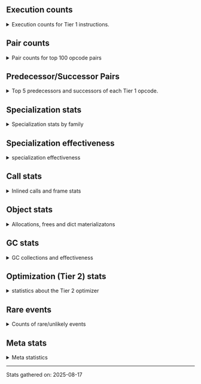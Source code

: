 ## Execution counts

<details>
<summary> Execution counts for Tier 1 instructions. </summary>


The "miss ratio" column shows the percentage of times the instruction
executed that it deoptimized. When this happens, the base unspecialized
instruction is not counted.

<table>
<thead>
<tr>
<th align="left">Name</th>
<th align="right">Base Count</th>
<th align="right">Head Count</th>
<th align="right">Change</th>
</tr>
</thead>
<tbody>
<tr>
<td align="left">BINARY_OP_INPLACE_ADD_UNICODE</td>
<td align="right">3,161,160</td>
<td align="right">1,320</td>
<td align="right">-100.0%</td>
</tr>
<tr>
<td align="left">COMPARE_OP_STR</td>
<td align="right">1,506,957,360</td>
<td align="right">168,630,680</td>
<td align="right">-88.8%</td>
</tr>
<tr>
<td align="left">LOAD_FAST</td>
<td align="right">2,359,022,760</td>
<td align="right">363,787,260</td>
<td align="right">-84.6%</td>
</tr>
<tr>
<td align="left">BINARY_OP_ADD_INT</td>
<td align="right">994,593,840</td>
<td align="right">153,988,880</td>
<td align="right">-84.5%</td>
</tr>
<tr>
<td align="left">LOAD_SMALL_INT</td>
<td align="right">1,015,254,660</td>
<td align="right">174,649,700</td>
<td align="right">-82.8%</td>
</tr>
<tr>
<td align="left">CONTAINS_OP_SET</td>
<td align="right">1,142,784,540</td>
<td align="right">204,846,820</td>
<td align="right">-82.1%</td>
</tr>
<tr>
<td align="left">POP_JUMP_IF_FALSE</td>
<td align="right">3,005,228,220</td>
<td align="right">560,704,960</td>
<td align="right">-81.3%</td>
</tr>
<tr>
<td align="left">BINARY_OP_SUBSCR_STR_INT</td>
<td align="right">1,185,729,440</td>
<td align="right">249,379,880</td>
<td align="right">-79.0%</td>
</tr>
<tr>
<td align="left">LOAD_FAST_LOAD_FAST</td>
<td align="right">849,170,640</td>
<td align="right">184,800,120</td>
<td align="right">-78.2%</td>
</tr>
<tr>
<td align="left">NOP</td>
<td align="right">1,811,067,000</td>
<td align="right">416,716,840</td>
<td align="right">-77.0%</td>
</tr>
<tr>
<td align="left">LOAD_CONST</td>
<td align="right">1,897,593,600</td>
<td align="right">518,150,960</td>
<td align="right">-72.7%</td>
</tr>
<tr>
<td align="left">FOR_ITER_TUPLE</td>
<td align="right">142,764,240</td>
<td align="right">43,767,100</td>
<td align="right">-69.3%</td>
</tr>
<tr>
<td align="left">STORE_FAST</td>
<td align="right">2,512,642,620</td>
<td align="right">860,026,300</td>
<td align="right">-65.8%</td>
</tr>
<tr>
<td align="left">LOAD_FAST_BORROW_LOAD_FAST_BORROW</td>
<td align="right">1,784,440,380</td>
<td align="right">690,867,700</td>
<td align="right">-61.3%</td>
</tr>
<tr>
<td align="left">CALL_ISINSTANCE</td>
<td align="right">132,860,640</td>
<td align="right">59,715,720</td>
<td align="right">-55.1%</td>
</tr>
<tr>
<td align="left">LOAD_GLOBAL_BUILTIN</td>
<td align="right">327,762,420</td>
<td align="right">181,472,580</td>
<td align="right">-44.6%</td>
</tr>
<tr>
<td align="left">CONTAINS_OP_DICT</td>
<td align="right">141,389,400</td>
<td align="right">84,182,460</td>
<td align="right">-40.5%</td>
</tr>
<tr>
<td align="left">BINARY_OP_SUBSCR_DICT</td>
<td align="right">240,911,640</td>
<td align="right">144,355,740</td>
<td align="right">-40.1%</td>
</tr>
<tr>
<td align="left">TO_BOOL_BOOL</td>
<td align="right">282,536,280</td>
<td align="right">171,238,620</td>
<td align="right">-39.4%</td>
</tr>
<tr>
<td align="left">LOAD_FAST_BORROW</td>
<td align="right">1,521,491,760</td>
<td align="right">938,704,400</td>
<td align="right">-38.3%</td>
</tr>
<tr>
<td align="left">BUILD_MAP</td>
<td align="right">4,843,320</td>
<td align="right">3,629,820</td>
<td align="right">-25.1%</td>
</tr>
<tr>
<td align="left">PUSH_NULL</td>
<td align="right">6,605,880</td>
<td align="right">5,025,600</td>
<td align="right">-23.9%</td>
</tr>
<tr>
<td align="left">LOAD_GLOBAL_MODULE</td>
<td align="right">477,605,220</td>
<td align="right">433,791,020</td>
<td align="right">-9.2%</td>
</tr>
<tr>
<td align="left">CALL_PY_EXACT_ARGS</td>
<td align="right">291,696,360</td>
<td align="right">270,579,040</td>
<td align="right">-7.2%</td>
</tr>
<tr>
<td align="left">CALL_PY_GENERAL</td>
<td align="right">21,940,740</td>
<td align="right">20,360,460</td>
<td align="right">-7.2%</td>
</tr>
<tr>
<td align="left">RESUME_CHECK</td>
<td align="right">330,411,780</td>
<td align="right">307,714,180</td>
<td align="right">-6.9%</td>
</tr>
<tr>
<td align="left">STORE_SUBSCR_DICT</td>
<td align="right">21,993,540</td>
<td align="right">20,780,040</td>
<td align="right">-5.5%</td>
</tr>
<tr>
<td align="left">BINARY_SLICE</td>
<td align="right">83,752,800</td>
<td align="right">80,592,240</td>
<td align="right">-3.8%</td>
</tr>
<tr>
<td align="left">BINARY_OP</td>
<td align="right">87,723,140</td>
<td align="right">84,555,820</td>
<td align="right">-3.6%</td>
</tr>
<tr>
<td align="left">UNPACK_SEQUENCE_TWO_TUPLE</td>
<td align="right">65,176,080</td>
<td align="right">63,596,520</td>
<td align="right">-2.4%</td>
</tr>
<tr>
<td align="left">STORE_FAST_STORE_FAST</td>
<td align="right">85,805,400</td>
<td align="right">84,225,840</td>
<td align="right">-1.8%</td>
</tr>
<tr>
<td align="left">BUILD_TUPLE</td>
<td align="right">145,006,380</td>
<td align="right">143,426,820</td>
<td align="right">-1.1%</td>
</tr>
<tr>
<td align="left">RETURN_VALUE</td>
<td align="right">330,411,900</td>
<td align="right">328,832,340</td>
<td align="right">-0.5%</td>
</tr>
<tr>
<td align="left">JUMP_BACKWARD_NO_JIT</td>
<td align="right">1,036,216,740</td>
<td align="right"></td>
<td align="right"></td>
</tr>
<tr>
<td align="left">GET_ITER</td>
<td align="right">83,084,160</td>
<td align="right">83,084,160</td>
<td align="right">0.0%</td>
</tr>
<tr>
<td align="left">POP_ITER</td>
<td align="right">82,964,220</td>
<td align="right">82,964,220</td>
<td align="right">0.0%</td>
</tr>
<tr>
<td align="left">LOAD_DEREF</td>
<td align="right">76,479,420</td>
<td align="right">76,479,420</td>
<td align="right">0.0%</td>
</tr>
<tr>
<td align="left">POP_JUMP_IF_TRUE</td>
<td align="right">58,692,840</td>
<td align="right">58,692,840</td>
<td align="right">0.0%</td>
</tr>
<tr>
<td align="left">LOAD_ATTR</td>
<td align="right">50,151,220</td>
<td align="right">50,151,220</td>
<td align="right">0.0%</td>
</tr>
<tr>
<td align="left">LOAD_ATTR_INSTANCE_VALUE</td>
<td align="right">46,489,080</td>
<td align="right">46,489,080</td>
<td align="right">0.0%</td>
</tr>
<tr>
<td align="left">POP_TOP</td>
<td align="right">46,197,780</td>
<td align="right">46,197,780</td>
<td align="right">0.0%</td>
</tr>
<tr>
<td align="left">LOAD_ATTR_METHOD_WITH_VALUES</td>
<td align="right">45,335,280</td>
<td align="right">45,335,280</td>
<td align="right">0.0%</td>
</tr>
<tr>
<td align="left">MAKE_CELL</td>
<td align="right">37,970,400</td>
<td align="right">37,970,400</td>
<td align="right">0.0%</td>
</tr>
<tr>
<td align="left">LOAD_ATTR_METHOD_NO_DICT</td>
<td align="right">27,083,460</td>
<td align="right">27,083,460</td>
<td align="right">0.0%</td>
</tr>
<tr>
<td align="left">CALL_BUILTIN_CLASS</td>
<td align="right">24,069,180</td>
<td align="right">24,069,180</td>
<td align="right">0.0%</td>
</tr>
<tr>
<td align="left">LOAD_ATTR_CLASS</td>
<td align="right">23,157,720</td>
<td align="right">23,157,720</td>
<td align="right">0.0%</td>
</tr>
<tr>
<td align="left">TO_BOOL</td>
<td align="right">21,518,840</td>
<td align="right">21,518,840</td>
<td align="right">0.0%</td>
</tr>
<tr>
<td align="left">JUMP_FORWARD</td>
<td align="right">20,851,440</td>
<td align="right">20,851,440</td>
<td align="right">0.0%</td>
</tr>
<tr>
<td align="left">CALL_METHOD_DESCRIPTOR_FAST</td>
<td align="right">20,582,580</td>
<td align="right">20,582,580</td>
<td align="right">0.0%</td>
</tr>
<tr>
<td align="left">EXTENDED_ARG</td>
<td align="right">20,359,980</td>
<td align="right"></td>
<td align="right"></td>
</tr>
<tr>
<td align="left">COPY</td>
<td align="right">19,117,980</td>
<td align="right">19,117,980</td>
<td align="right">0.0%</td>
</tr>
<tr>
<td align="left">CALL_LEN</td>
<td align="right">18,985,860</td>
<td align="right">18,985,860</td>
<td align="right">0.0%</td>
</tr>
<tr>
<td align="left">FOR_ITER_RANGE</td>
<td align="right">18,985,260</td>
<td align="right">18,985,260</td>
<td align="right">0.0%</td>
</tr>
<tr>
<td align="left">MAKE_FUNCTION</td>
<td align="right">18,985,200</td>
<td align="right">18,985,200</td>
<td align="right">0.0%</td>
</tr>
<tr>
<td align="left">COPY_FREE_VARS</td>
<td align="right">18,985,200</td>
<td align="right">18,985,200</td>
<td align="right">0.0%</td>
</tr>
<tr>
<td align="left">SET_FUNCTION_ATTRIBUTE</td>
<td align="right">18,985,200</td>
<td align="right">18,985,200</td>
<td align="right">0.0%</td>
</tr>
<tr>
<td align="left">STORE_DEREF</td>
<td align="right">18,985,200</td>
<td align="right">18,985,200</td>
<td align="right">0.0%</td>
</tr>
<tr>
<td align="left">END_FOR</td>
<td align="right">18,985,140</td>
<td align="right">18,985,140</td>
<td align="right">0.0%</td>
</tr>
<tr>
<td align="left">RETURN_GENERATOR</td>
<td align="right">18,985,140</td>
<td align="right">18,985,140</td>
<td align="right">0.0%</td>
</tr>
<tr>
<td align="left">FOR_ITER_GEN</td>
<td align="right">18,985,140</td>
<td align="right">18,985,140</td>
<td align="right">0.0%</td>
</tr>
<tr>
<td align="left">UNPACK_SEQUENCE_TUPLE</td>
<td align="right">18,985,140</td>
<td align="right">18,985,140</td>
<td align="right">0.0%</td>
</tr>
<tr>
<td align="left">CALL_KW_PY</td>
<td align="right">16,774,200</td>
<td align="right">16,774,200</td>
<td align="right">0.0%</td>
</tr>
<tr>
<td align="left">BINARY_OP_ADD_UNICODE</td>
<td align="right">15,129,960</td>
<td align="right">15,129,960</td>
<td align="right">0.0%</td>
</tr>
<tr>
<td align="left">CALL_NON_PY_GENERAL</td>
<td align="right">8,374,680</td>
<td align="right">8,374,680</td>
<td align="right">0.0%</td>
</tr>
<tr>
<td align="left">TO_BOOL_NONE</td>
<td align="right">3,349,680</td>
<td align="right">3,349,680</td>
<td align="right">0.0%</td>
</tr>
<tr>
<td align="left">TO_BOOL_ALWAYS_TRUE</td>
<td align="right">1,674,840</td>
<td align="right">1,674,840</td>
<td align="right">0.0%</td>
</tr>
<tr>
<td align="left">TO_BOOL_STR</td>
<td align="right">1,674,840</td>
<td align="right">1,674,840</td>
<td align="right">0.0%</td>
</tr>
<tr>
<td align="left">CALL_METHOD_DESCRIPTOR_O</td>
<td align="right">1,644,960</td>
<td align="right">1,644,960</td>
<td align="right">0.0%</td>
</tr>
<tr>
<td align="left">FOR_ITER</td>
<td align="right">1,375,240</td>
<td align="right">1,375,240</td>
<td align="right">0.0%</td>
</tr>
<tr>
<td align="left">CALL_METHOD_DESCRIPTOR_NOARGS</td>
<td align="right">1,374,960</td>
<td align="right">1,374,960</td>
<td align="right">0.0%</td>
</tr>
<tr>
<td align="left">BUILD_LIST</td>
<td align="right">360,120</td>
<td align="right">360,120</td>
<td align="right">0.0%</td>
</tr>
<tr>
<td align="left">COMPARE_OP_INT</td>
<td align="right">273,300</td>
<td align="right">273,300</td>
<td align="right">0.0%</td>
</tr>
<tr>
<td align="left">CALL_LIST_APPEND</td>
<td align="right">131,220</td>
<td align="right">131,220</td>
<td align="right">0.0%</td>
</tr>
<tr>
<td align="left">SWAP</td>
<td align="right">960</td>
<td align="right">960</td>
<td align="right">0.0%</td>
</tr>
<tr>
<td align="left">CALL_BUILTIN_O</td>
<td align="right">720</td>
<td align="right">720</td>
<td align="right">0.0%</td>
</tr>
<tr>
<td align="left">LOAD_ATTR_MODULE</td>
<td align="right">480</td>
<td align="right">480</td>
<td align="right">0.0%</td>
</tr>
<tr>
<td align="left">CALL</td>
<td align="right">440</td>
<td align="right">440</td>
<td align="right">0.0%</td>
</tr>
<tr>
<td align="left">LOAD_GLOBAL</td>
<td align="right">360</td>
<td align="right">360</td>
<td align="right">0.0%</td>
</tr>
<tr>
<td align="left">STORE_ATTR_INSTANCE_VALUE</td>
<td align="right">360</td>
<td align="right">360</td>
<td align="right">0.0%</td>
</tr>
<tr>
<td align="left">INTERPRETER_EXIT</td>
<td align="right">240</td>
<td align="right">240</td>
<td align="right">0.0%</td>
</tr>
<tr>
<td align="left">CALL_BUILTIN_FAST</td>
<td align="right">180</td>
<td align="right">180</td>
<td align="right">0.0%</td>
</tr>
<tr>
<td align="left">CALL_FUNCTION_EX</td>
<td align="right">120</td>
<td align="right">120</td>
<td align="right">0.0%</td>
</tr>
<tr>
<td align="left">CHECK_EXC_MATCH</td>
<td align="right">120</td>
<td align="right">120</td>
<td align="right">0.0%</td>
</tr>
<tr>
<td align="left">EXIT_INIT_CHECK</td>
<td align="right">120</td>
<td align="right">120</td>
<td align="right">0.0%</td>
</tr>
<tr>
<td align="left">POP_EXCEPT</td>
<td align="right">120</td>
<td align="right">120</td>
<td align="right">0.0%</td>
</tr>
<tr>
<td align="left">PUSH_EXC_INFO</td>
<td align="right">120</td>
<td align="right">120</td>
<td align="right">0.0%</td>
</tr>
<tr>
<td align="left">IS_OP</td>
<td align="right">120</td>
<td align="right">120</td>
<td align="right">0.0%</td>
</tr>
<tr>
<td align="left">LOAD_SPECIAL</td>
<td align="right">120</td>
<td align="right">120</td>
<td align="right">0.0%</td>
</tr>
<tr>
<td align="left">CALL_ALLOC_AND_ENTER_INIT</td>
<td align="right">120</td>
<td align="right">120</td>
<td align="right">0.0%</td>
</tr>
<tr>
<td align="left">CALL_INTRINSIC_1</td>
<td align="right">60</td>
<td align="right">60</td>
<td align="right">0.0%</td>
</tr>
<tr>
<td align="left">CONTAINS_OP</td>
<td align="right">60</td>
<td align="right">60</td>
<td align="right">0.0%</td>
</tr>
<tr>
<td align="left">LIST_EXTEND</td>
<td align="right">60</td>
<td align="right">60</td>
<td align="right">0.0%</td>
</tr>
<tr>
<td align="left">POP_JUMP_IF_NOT_NONE</td>
<td align="right">60</td>
<td align="right">60</td>
<td align="right">0.0%</td>
</tr>
<tr>
<td align="left">STORE_ATTR</td>
<td align="right">60</td>
<td align="right">60</td>
<td align="right">0.0%</td>
</tr>
<tr>
<td align="left">BINARY_OP_SUBSCR_TUPLE_INT</td>
<td align="right">60</td>
<td align="right">60</td>
<td align="right">0.0%</td>
</tr>
<tr>
<td align="left">BINARY_OP_SUBTRACT_FLOAT</td>
<td align="right">60</td>
<td align="right">60</td>
<td align="right">0.0%</td>
</tr>
<tr>
<td align="left">CALL_BUILTIN_FAST_WITH_KEYWORDS</td>
<td align="right">60</td>
<td align="right">60</td>
<td align="right">0.0%</td>
</tr>
<tr>
<td align="left">CALL_METHOD_DESCRIPTOR_FAST_WITH_KEYWORDS</td>
<td align="right">60</td>
<td align="right">60</td>
<td align="right">0.0%</td>
</tr>
<tr>
<td align="left">LOAD_ATTR_SLOT</td>
<td align="right">60</td>
<td align="right">60</td>
<td align="right">0.0%</td>
</tr>
<tr>
<td align="left">UNPACK_SEQUENCE</td>
<td align="right">20</td>
<td align="right">20</td>
<td align="right">0.0%</td>
</tr>
<tr>
<td align="left">ENTER_EXECUTOR</td>
<td align="right"></td>
<td align="right">139,299,400</td>
<td align="right"></td>
</tr>
<tr>
<td align="left">NOT_TAKEN</td>
<td align="right"></td>
<td align="right">15,542,640</td>
<td align="right"></td>
</tr>
<tr>
<td align="left">JUMP_BACKWARD_JIT</td>
<td align="right"></td>
<td align="right">1,410,560</td>
<td align="right"></td>
</tr>
</tbody>
</table>


</details>

## Pair counts

<details>
<summary> Pair counts for top 100 opcode pairs </summary>


Pairs of specialized operations that deoptimize and are then followed by
the corresponding unspecialized instruction are not counted as pairs.

Not included in comparative output.


</details>

## Predecessor/Successor Pairs

<details>
<summary> Top 5 predecessors and successors of each Tier 1 opcode. </summary>


This does not include the unspecialized instructions that occur after a
specialized instruction deoptimizes.

Not included in comparative output.


</details>

## Specialization stats

<details>
<summary> Specialization stats by family </summary>

### BINARY_OP

<details>
<summary> specialization stats for BINARY_OP family </summary>

<table>
<thead>
<tr>
<th align="left">Kind</th>
<th align="right">Base Count</th>
<th align="right">Base Ratio</th>
<th align="right">Head Count</th>
<th align="right">Head Ratio</th>
<th align="right">Change</th>
</tr>
</thead>
<tbody>
<tr>
<td align="left">
hit
<details>
<summary>ⓘ</summary>

Specialized instructions that complete.
</details>
</td>
<td align="right">2,439,521,880</td>
<td align="right">96.5%</td>
<td align="right">562,851,620</td>
<td align="right">86.9%</td>
<td align="right">-76.9%</td>
</tr>
<tr>
<td align="left">
deferred
<details>
<summary>ⓘ</summary>

Lists the number of "deferred" (i.e. not specialized) instructions executed.
</details>
</td>
<td align="right">87,701,700</td>
<td align="right">3.5%</td>
<td align="right">84,535,140</td>
<td align="right">13.1%</td>
<td align="right">-3.6%</td>
</tr>
<tr>
<td align="left">
miss
<details>
<summary>ⓘ</summary>

Specialized instructions that deopt.
</details>
</td>
<td align="right">4,280</td>
<td align="right">0.0%</td>
<td align="right">4,280</td>
<td align="right">0.0%</td>
<td align="right">0.0%</td>
</tr>
</tbody>
</table>

<table>
<thead>
<tr>
<th align="left">Success</th>
<th align="right">Base Count</th>
<th align="right">Base Ratio</th>
<th align="right">Head Count</th>
<th align="right">Head Ratio</th>
<th align="right">Change</th>
</tr>
</thead>
<tbody>
<tr>
<td align="left">Failure</td>
<td align="right">21,400</td>
<td align="right">99.4%</td>
<td align="right">20,640</td>
<td align="right">99.4%</td>
<td align="right">-3.6%</td>
</tr>
<tr>
<td align="left">Success</td>
<td align="right">120</td>
<td align="right">0.6%</td>
<td align="right">120</td>
<td align="right">0.6%</td>
<td align="right">0.0%</td>
</tr>
</tbody>
</table>

<table>
<thead>
<tr>
<th align="left">Failure kind</th>
<th align="right">Base Count</th>
<th align="right">Base Ratio</th>
<th align="right">Head Count</th>
<th align="right">Head Ratio</th>
<th align="right">Change</th>
</tr>
</thead>
<tbody>
<tr>
<td align="left">out of range</td>
<td align="right">15,720</td>
<td align="right">73.5%</td>
<td align="right">15,340</td>
<td align="right">74.3%</td>
<td align="right">-2.4%</td>
</tr>
<tr>
<td align="left">add other</td>
<td align="right">5,300</td>
<td align="right">24.8%</td>
<td align="right">5,300</td>
<td align="right">25.7%</td>
<td align="right">0.0%</td>
</tr>
<tr>
<td align="left">subscr mappingproxy</td>
<td align="right">380</td>
<td align="right">1.8%</td>
<td align="right"></td>
<td align="right"></td>
<td align="right"></td>
</tr>
</tbody>
</table>


</details>

### BINARY_SLICE

<details>
<summary> specialization stats for BINARY_SLICE family </summary>

<table>
<thead>
<tr>
<th align="left">Kind</th>
<th align="right">Base Count</th>
<th align="right">Base Ratio</th>
<th align="right">Head Count</th>
<th align="right">Head Ratio</th>
<th align="right">Change</th>
</tr>
</thead>
<tbody>
<tr>
<td align="left">
deferred
<details>
<summary>ⓘ</summary>

Lists the number of "deferred" (i.e. not specialized) instructions executed.
</details>
</td>
<td align="right">83,752,800</td>
<td align="right">100.0%</td>
<td align="right">80,592,240</td>
<td align="right">100.0%</td>
<td align="right">-3.8%</td>
</tr>
</tbody>
</table>


</details>

### CALL

<details>
<summary> specialization stats for CALL family </summary>

<table>
<thead>
<tr>
<th align="left">Kind</th>
<th align="right">Base Count</th>
<th align="right">Base Ratio</th>
<th align="right">Head Count</th>
<th align="right">Head Ratio</th>
<th align="right">Change</th>
</tr>
</thead>
<tbody>
<tr>
<td align="left">
hit
<details>
<summary>ⓘ</summary>

Specialized instructions that complete.
</details>
</td>
<td align="right">491,346,840</td>
<td align="right">100.0%</td>
<td align="right">397,084,600</td>
<td align="right">100.0%</td>
<td align="right">-19.2%</td>
</tr>
<tr>
<td align="left">
deferred
<details>
<summary>ⓘ</summary>

Lists the number of "deferred" (i.e. not specialized) instructions executed.
</details>
</td>
<td align="right">60</td>
<td align="right">0.0%</td>
<td align="right">60</td>
<td align="right">0.0%</td>
<td align="right">0.0%</td>
</tr>
<tr>
<td align="left">
miss
<details>
<summary>ⓘ</summary>

Specialized instructions that deopt.
</details>
</td>
<td align="right">60</td>
<td align="right">0.0%</td>
<td align="right">60</td>
<td align="right">0.0%</td>
<td align="right">0.0%</td>
</tr>
</tbody>
</table>

<table>
<thead>
<tr>
<th align="left">Success</th>
<th align="right">Base Count</th>
<th align="right">Base Ratio</th>
<th align="right">Head Count</th>
<th align="right">Head Ratio</th>
<th align="right">Change</th>
</tr>
</thead>
<tbody>
<tr>
<td align="left">Success</td>
<td align="right">440</td>
<td align="right">100.0%</td>
<td align="right">440</td>
<td align="right">100.0%</td>
<td align="right">0.0%</td>
</tr>
<tr>
<td align="left">Failure</td>
<td align="right">0</td>
<td align="right">0.0%</td>
<td align="right">0</td>
<td align="right">0.0%</td>
<td align="right"></td>
</tr>
</tbody>
</table>


</details>

### COMPARE_OP

<details>
<summary> specialization stats for COMPARE_OP family </summary>

<table>
<thead>
<tr>
<th align="left">Kind</th>
<th align="right">Base Count</th>
<th align="right">Base Ratio</th>
<th align="right">Head Count</th>
<th align="right">Head Ratio</th>
<th align="right">Change</th>
</tr>
</thead>
<tbody>
<tr>
<td align="left">
hit
<details>
<summary>ⓘ</summary>

Specialized instructions that complete.
</details>
</td>
<td align="right">1,507,230,660</td>
<td align="right">100.0%</td>
<td align="right">168,903,980</td>
<td align="right">100.0%</td>
<td align="right">-88.8%</td>
</tr>
</tbody>
</table>


</details>

### CONTAINS_OP

<details>
<summary> specialization stats for CONTAINS_OP family </summary>

<table>
<thead>
<tr>
<th align="left">Kind</th>
<th align="right">Base Count</th>
<th align="right">Base Ratio</th>
<th align="right">Head Count</th>
<th align="right">Head Ratio</th>
<th align="right">Change</th>
</tr>
</thead>
<tbody>
<tr>
<td align="left">
hit
<details>
<summary>ⓘ</summary>

Specialized instructions that complete.
</details>
</td>
<td align="right">1,284,173,940</td>
<td align="right">100.0%</td>
<td align="right">289,029,280</td>
<td align="right">100.0%</td>
<td align="right">-77.5%</td>
</tr>
<tr>
<td align="left">
deferred
<details>
<summary>ⓘ</summary>

Lists the number of "deferred" (i.e. not specialized) instructions executed.
</details>
</td>
<td align="right">60</td>
<td align="right">0.0%</td>
<td align="right">60</td>
<td align="right">0.0%</td>
<td align="right">0.0%</td>
</tr>
</tbody>
</table>


</details>

### FOR_ITER

<details>
<summary> specialization stats for FOR_ITER family </summary>

<table>
<thead>
<tr>
<th align="left">Kind</th>
<th align="right">Base Count</th>
<th align="right">Base Ratio</th>
<th align="right">Head Count</th>
<th align="right">Head Ratio</th>
<th align="right">Change</th>
</tr>
</thead>
<tbody>
<tr>
<td align="left">
hit
<details>
<summary>ⓘ</summary>

Specialized instructions that complete.
</details>
</td>
<td align="right">180,734,640</td>
<td align="right">99.2%</td>
<td align="right">81,737,500</td>
<td align="right">98.3%</td>
<td align="right">-54.8%</td>
</tr>
<tr>
<td align="left">
deferred
<details>
<summary>ⓘ</summary>

Lists the number of "deferred" (i.e. not specialized) instructions executed.
</details>
</td>
<td align="right">1,374,900</td>
<td align="right">0.8%</td>
<td align="right">1,374,900</td>
<td align="right">1.7%</td>
<td align="right">0.0%</td>
</tr>
</tbody>
</table>

<table>
<thead>
<tr>
<th align="left">Success</th>
<th align="right">Base Count</th>
<th align="right">Base Ratio</th>
<th align="right">Head Count</th>
<th align="right">Head Ratio</th>
<th align="right">Change</th>
</tr>
</thead>
<tbody>
<tr>
<td align="left">Success</td>
<td align="right">0</td>
<td align="right">0.0%</td>
<td align="right">0</td>
<td align="right">0.0%</td>
<td align="right"></td>
</tr>
<tr>
<td align="left">Failure</td>
<td align="right">340</td>
<td align="right">100.0%</td>
<td align="right">340</td>
<td align="right">100.0%</td>
<td align="right">0.0%</td>
</tr>
</tbody>
</table>

<table>
<thead>
<tr>
<th align="left">Failure kind</th>
<th align="right">Base Count</th>
<th align="right">Base Ratio</th>
<th align="right">Head Count</th>
<th align="right">Head Ratio</th>
<th align="right">Change</th>
</tr>
</thead>
<tbody>
<tr>
<td align="left">set</td>
<td align="right">340</td>
<td align="right">100.0%</td>
<td align="right">340</td>
<td align="right">100.0%</td>
<td align="right">0.0%</td>
</tr>
</tbody>
</table>


</details>

### GET_ITER

<details>
<summary> specialization stats for GET_ITER family </summary>

<table>
<thead>
<tr>
<th align="left">Failure kind</th>
<th align="right">Base Count</th>
<th align="right">Base Ratio</th>
<th align="right">Head Count</th>
<th align="right">Head Ratio</th>
<th align="right">Change</th>
</tr>
</thead>
<tbody>
<tr>
<td align="left">tuple</td>
<td align="right">43,738,980</td>
<td align="right">43,738,980 / 0 !!</td>
<td align="right">43,738,980</td>
<td align="right">43,738,980 / 0 !!</td>
<td align="right">0.0%</td>
</tr>
<tr>
<td align="left">other</td>
<td align="right">18,985,200</td>
<td align="right">18,985,200 / 0 !!</td>
<td align="right">18,985,200</td>
<td align="right">18,985,200 / 0 !!</td>
<td align="right">0.0%</td>
</tr>
<tr>
<td align="left">generator</td>
<td align="right">18,985,140</td>
<td align="right">18,985,140 / 0 !!</td>
<td align="right">18,985,140</td>
<td align="right">18,985,140 / 0 !!</td>
<td align="right">0.0%</td>
</tr>
<tr>
<td align="left">set</td>
<td align="right">1,374,840</td>
<td align="right">1,374,840 / 0 !!</td>
<td align="right">1,374,840</td>
<td align="right">1,374,840 / 0 !!</td>
<td align="right">0.0%</td>
</tr>
</tbody>
</table>


</details>

### LOAD_ATTR

<details>
<summary> specialization stats for LOAD_ATTR family </summary>

<table>
<thead>
<tr>
<th align="left">Kind</th>
<th align="right">Base Count</th>
<th align="right">Base Ratio</th>
<th align="right">Head Count</th>
<th align="right">Head Ratio</th>
<th align="right">Change</th>
</tr>
</thead>
<tbody>
<tr>
<td align="left">
deferred
<details>
<summary>ⓘ</summary>

Lists the number of "deferred" (i.e. not specialized) instructions executed.
</details>
</td>
<td align="right">50,138,580</td>
<td align="right">26.1%</td>
<td align="right">50,138,580</td>
<td align="right">26.1%</td>
<td align="right">0.0%</td>
</tr>
<tr>
<td align="left">
hit
<details>
<summary>ⓘ</summary>

Specialized instructions that complete.
</details>
</td>
<td align="right">142,066,080</td>
<td align="right">73.9%</td>
<td align="right">142,066,080</td>
<td align="right">73.9%</td>
<td align="right">0.0%</td>
</tr>
</tbody>
</table>

<table>
<thead>
<tr>
<th align="left">Success</th>
<th align="right">Base Count</th>
<th align="right">Base Ratio</th>
<th align="right">Head Count</th>
<th align="right">Head Ratio</th>
<th align="right">Change</th>
</tr>
</thead>
<tbody>
<tr>
<td align="left">Success</td>
<td align="right">300</td>
<td align="right">2.4%</td>
<td align="right">300</td>
<td align="right">2.4%</td>
<td align="right">0.0%</td>
</tr>
<tr>
<td align="left">Failure</td>
<td align="right">12,340</td>
<td align="right">97.6%</td>
<td align="right">12,340</td>
<td align="right">97.6%</td>
<td align="right">0.0%</td>
</tr>
</tbody>
</table>

<table>
<thead>
<tr>
<th align="left">Failure kind</th>
<th align="right">Base Count</th>
<th align="right">Base Ratio</th>
<th align="right">Head Count</th>
<th align="right">Head Ratio</th>
<th align="right">Change</th>
</tr>
</thead>
<tbody>
<tr>
<td align="left">overriding descriptor</td>
<td align="right">11,060</td>
<td align="right">89.6%</td>
<td align="right">11,060</td>
<td align="right">89.6%</td>
<td align="right">0.0%</td>
</tr>
<tr>
<td align="left">method</td>
<td align="right">1,260</td>
<td align="right">10.2%</td>
<td align="right">1,260</td>
<td align="right">10.2%</td>
<td align="right">0.0%</td>
</tr>
</tbody>
</table>


</details>

### LOAD_GLOBAL

<details>
<summary> specialization stats for LOAD_GLOBAL family </summary>

<table>
<thead>
<tr>
<th align="left">Kind</th>
<th align="right">Base Count</th>
<th align="right">Base Ratio</th>
<th align="right">Head Count</th>
<th align="right">Head Ratio</th>
<th align="right">Change</th>
</tr>
</thead>
<tbody>
<tr>
<td align="left">
hit
<details>
<summary>ⓘ</summary>

Specialized instructions that complete.
</details>
</td>
<td align="right">805,367,640</td>
<td align="right">100.0%</td>
<td align="right">615,263,600</td>
<td align="right">100.0%</td>
<td align="right">-23.6%</td>
</tr>
</tbody>
</table>

<table>
<thead>
<tr>
<th align="left">Success</th>
<th align="right">Base Count</th>
<th align="right">Base Ratio</th>
<th align="right">Head Count</th>
<th align="right">Head Ratio</th>
<th align="right">Change</th>
</tr>
</thead>
<tbody>
<tr>
<td align="left">Success</td>
<td align="right">360</td>
<td align="right">100.0%</td>
<td align="right">360</td>
<td align="right">100.0%</td>
<td align="right">0.0%</td>
</tr>
<tr>
<td align="left">Failure</td>
<td align="right">0</td>
<td align="right">0.0%</td>
<td align="right">0</td>
<td align="right">0.0%</td>
<td align="right"></td>
</tr>
</tbody>
</table>


</details>

### STORE_ATTR

<details>
<summary> specialization stats for STORE_ATTR family </summary>

<table>
<thead>
<tr>
<th align="left">Kind</th>
<th align="right">Base Count</th>
<th align="right">Base Ratio</th>
<th align="right">Head Count</th>
<th align="right">Head Ratio</th>
<th align="right">Change</th>
</tr>
</thead>
<tbody>
<tr>
<td align="left">
hit
<details>
<summary>ⓘ</summary>

Specialized instructions that complete.
</details>
</td>
<td align="right">360</td>
<td align="right">85.7%</td>
<td align="right">360</td>
<td align="right">85.7%</td>
<td align="right">0.0%</td>
</tr>
</tbody>
</table>

<table>
<thead>
<tr>
<th align="left">Success</th>
<th align="right">Base Count</th>
<th align="right">Base Ratio</th>
<th align="right">Head Count</th>
<th align="right">Head Ratio</th>
<th align="right">Change</th>
</tr>
</thead>
<tbody>
<tr>
<td align="left">Success</td>
<td align="right">60</td>
<td align="right">100.0%</td>
<td align="right">60</td>
<td align="right">100.0%</td>
<td align="right">0.0%</td>
</tr>
<tr>
<td align="left">Failure</td>
<td align="right">0</td>
<td align="right">0.0%</td>
<td align="right">0</td>
<td align="right">0.0%</td>
<td align="right"></td>
</tr>
</tbody>
</table>


</details>

### STORE_SUBSCR

<details>
<summary> specialization stats for STORE_SUBSCR family </summary>

<table>
<thead>
<tr>
<th align="left">Kind</th>
<th align="right">Base Count</th>
<th align="right">Base Ratio</th>
<th align="right">Head Count</th>
<th align="right">Head Ratio</th>
<th align="right">Change</th>
</tr>
</thead>
<tbody>
<tr>
<td align="left">
hit
<details>
<summary>ⓘ</summary>

Specialized instructions that complete.
</details>
</td>
<td align="right">21,993,540</td>
<td align="right">100.0%</td>
<td align="right">20,780,040</td>
<td align="right">100.0%</td>
<td align="right">-5.5%</td>
</tr>
</tbody>
</table>


</details>

### TO_BOOL

<details>
<summary> specialization stats for TO_BOOL family </summary>

<table>
<thead>
<tr>
<th align="left">Kind</th>
<th align="right">Base Count</th>
<th align="right">Base Ratio</th>
<th align="right">Head Count</th>
<th align="right">Head Ratio</th>
<th align="right">Change</th>
</tr>
</thead>
<tbody>
<tr>
<td align="left">
hit
<details>
<summary>ⓘ</summary>

Specialized instructions that complete.
</details>
</td>
<td align="right">287,560,800</td>
<td align="right">93.0%</td>
<td align="right">176,263,140</td>
<td align="right">89.1%</td>
<td align="right">-38.7%</td>
</tr>
<tr>
<td align="left">
deferred
<details>
<summary>ⓘ</summary>

Lists the number of "deferred" (i.e. not specialized) instructions executed.
</details>
</td>
<td align="right">21,513,540</td>
<td align="right">7.0%</td>
<td align="right">21,513,540</td>
<td align="right">10.9%</td>
<td align="right">0.0%</td>
</tr>
</tbody>
</table>

<table>
<thead>
<tr>
<th align="left">Success</th>
<th align="right">Base Count</th>
<th align="right">Base Ratio</th>
<th align="right">Head Count</th>
<th align="right">Head Ratio</th>
<th align="right">Change</th>
</tr>
</thead>
<tbody>
<tr>
<td align="left">Success</td>
<td align="right">20</td>
<td align="right">0.4%</td>
<td align="right">20</td>
<td align="right">0.4%</td>
<td align="right">0.0%</td>
</tr>
<tr>
<td align="left">Failure</td>
<td align="right">5,280</td>
<td align="right">99.6%</td>
<td align="right">5,280</td>
<td align="right">99.6%</td>
<td align="right">0.0%</td>
</tr>
</tbody>
</table>

<table>
<thead>
<tr>
<th align="left">Failure kind</th>
<th align="right">Base Count</th>
<th align="right">Base Ratio</th>
<th align="right">Head Count</th>
<th align="right">Head Ratio</th>
<th align="right">Change</th>
</tr>
</thead>
<tbody>
<tr>
<td align="left">tuple</td>
<td align="right">5,260</td>
<td align="right">99.6%</td>
<td align="right">5,260</td>
<td align="right">99.6%</td>
<td align="right">0.0%</td>
</tr>
<tr>
<td align="left">sequence</td>
<td align="right">20</td>
<td align="right">0.4%</td>
<td align="right">20</td>
<td align="right">0.4%</td>
<td align="right">0.0%</td>
</tr>
</tbody>
</table>


</details>

### UNPACK_SEQUENCE

<details>
<summary> specialization stats for UNPACK_SEQUENCE family </summary>

<table>
<thead>
<tr>
<th align="left">Kind</th>
<th align="right">Base Count</th>
<th align="right">Base Ratio</th>
<th align="right">Head Count</th>
<th align="right">Head Ratio</th>
<th align="right">Change</th>
</tr>
</thead>
<tbody>
<tr>
<td align="left">
hit
<details>
<summary>ⓘ</summary>

Specialized instructions that complete.
</details>
</td>
<td align="right">84,161,220</td>
<td align="right">100.0%</td>
<td align="right">82,581,660</td>
<td align="right">100.0%</td>
<td align="right">-1.9%</td>
</tr>
</tbody>
</table>

<table>
<thead>
<tr>
<th align="left">Success</th>
<th align="right">Base Count</th>
<th align="right">Base Ratio</th>
<th align="right">Head Count</th>
<th align="right">Head Ratio</th>
<th align="right">Change</th>
</tr>
</thead>
<tbody>
<tr>
<td align="left">Success</td>
<td align="right">20</td>
<td align="right">100.0%</td>
<td align="right">20</td>
<td align="right">100.0%</td>
<td align="right">0.0%</td>
</tr>
<tr>
<td align="left">Failure</td>
<td align="right">0</td>
<td align="right">0.0%</td>
<td align="right">0</td>
<td align="right">0.0%</td>
<td align="right"></td>
</tr>
</tbody>
</table>


</details>


</details>

## Specialization effectiveness

<details>
<summary> specialization effectiveness </summary>


All entries are execution counts. Should add up to the total number of
Tier 1 instructions executed.

<table>
<thead>
<tr>
<th align="left">Instructions</th>
<th align="right">Base Count</th>
<th align="right">Base Ratio</th>
<th align="right">Head Count</th>
<th align="right">Head Ratio</th>
<th align="right">Change</th>
</tr>
</thead>
<tbody>
<tr>
<td align="left">
Basic
<details>
<summary>ⓘ</summary>

Instructions that are not and cannot be specialized, e.g. `LOAD_FAST`.
</details>
</td>
<td align="right">17,805,492,000</td>
<td align="right">66.5%</td>
<td align="right">5,884,938,200</td>
<td align="right">64.7%</td>
<td align="right">-66.9%</td>
</tr>
<tr>
<td align="left">
Specialized hits
<details>
<summary>ⓘ</summary>

Specialized instructions, e.g. `LOAD_ATTR_MODULE` that complete.
</details>
</td>
<td align="right">8,659,549,920</td>
<td align="right">32.3%</td>
<td align="right">2,892,870,180</td>
<td align="right">31.8%</td>
<td align="right">-66.6%</td>
</tr>
<tr>
<td align="left">
Not specialized
<details>
<summary>ⓘ</summary>

Instructions that could be specialized but aren't, e.g. `LOAD_ATTR`, `BINARY_SLICE`.
</details>
</td>
<td align="right">327,606,340</td>
<td align="right">1.2%</td>
<td align="right">321,278,460</td>
<td align="right">3.5%</td>
<td align="right">-1.9%</td>
</tr>
<tr>
<td align="left">
Specialized misses
<details>
<summary>ⓘ</summary>

Specialized instructions, e.g. `LOAD_ATTR_MODULE` that deopt.
</details>
</td>
<td align="right">5,000</td>
<td align="right">0.0%</td>
<td align="right">4,940</td>
<td align="right">0.0%</td>
<td align="right">-1.2%</td>
</tr>
</tbody>
</table>

### Deferred by instruction

<details>
<summary> Breakdown of deferred (not specialized) instruction counts by family </summary>

<table>
<thead>
<tr>
<th align="left">Name</th>
<th align="right">Base Count</th>
<th align="right">Base Ratio</th>
<th align="right">Head Count</th>
<th align="right">Head Ratio</th>
<th align="right">Change</th>
</tr>
</thead>
<tbody>
<tr>
<td align="left">BINARY_SLICE</td>
<td align="right">83,752,800</td>
<td align="right">34.3%</td>
<td align="right">80,592,240</td>
<td align="right">33.8%</td>
<td align="right">-3.8%</td>
</tr>
<tr>
<td align="left">BINARY_OP</td>
<td align="right">87,701,700</td>
<td align="right">35.9%</td>
<td align="right">84,535,140</td>
<td align="right">35.5%</td>
<td align="right">-3.6%</td>
</tr>
<tr>
<td align="left">LOAD_ATTR</td>
<td align="right">50,138,580</td>
<td align="right">20.5%</td>
<td align="right">50,138,580</td>
<td align="right">21.1%</td>
<td align="right">0.0%</td>
</tr>
<tr>
<td align="left">TO_BOOL</td>
<td align="right">21,513,540</td>
<td align="right">8.8%</td>
<td align="right">21,513,540</td>
<td align="right">9.0%</td>
<td align="right">0.0%</td>
</tr>
<tr>
<td align="left">FOR_ITER</td>
<td align="right">1,374,900</td>
<td align="right">0.6%</td>
<td align="right">1,374,900</td>
<td align="right">0.6%</td>
<td align="right">0.0%</td>
</tr>
<tr>
<td align="left">CALL</td>
<td align="right">60</td>
<td align="right">0.0%</td>
<td align="right">60</td>
<td align="right">0.0%</td>
<td align="right">0.0%</td>
</tr>
<tr>
<td align="left">CONTAINS_OP</td>
<td align="right">60</td>
<td align="right">0.0%</td>
<td align="right">60</td>
<td align="right">0.0%</td>
<td align="right">0.0%</td>
</tr>
<tr>
<td align="left">STORE_SLICE</td>
<td align="right">0</td>
<td align="right">0.0%</td>
<td align="right">0</td>
<td align="right">0.0%</td>
<td align="right"></td>
</tr>
<tr>
<td align="left">GET_ITER</td>
<td align="right">0</td>
<td align="right">0.0%</td>
<td align="right">0</td>
<td align="right">0.0%</td>
<td align="right"></td>
</tr>
<tr>
<td align="left">CACHE</td>
<td align="right">0</td>
<td align="right">0.0%</td>
<td align="right">0</td>
<td align="right">0.0%</td>
<td align="right"></td>
</tr>
</tbody>
</table>


</details>

### Misses by instruction

<details>
<summary> Breakdown of misses (specialized deopts) instruction counts by family </summary>

<table>
<thead>
<tr>
<th align="left">Name</th>
<th align="right">Base Count</th>
<th align="right">Base Ratio</th>
<th align="right">Head Count</th>
<th align="right">Head Ratio</th>
<th align="right">Change</th>
</tr>
</thead>
<tbody>
<tr>
<td align="left">RESUME</td>
<td align="right">660</td>
<td align="right">11.7%</td>
<td align="right">600</td>
<td align="right">10.8%</td>
<td align="right">-9.1%</td>
</tr>
<tr>
<td align="left">RESUME_CHECK</td>
<td align="right">660</td>
<td align="right">11.7%</td>
<td align="right">600</td>
<td align="right">10.8%</td>
<td align="right">-9.1%</td>
</tr>
<tr>
<td align="left">BINARY_OP_SUBSCR_STR_INT</td>
<td align="right">4,280</td>
<td align="right">75.6%</td>
<td align="right">4,280</td>
<td align="right">77.3%</td>
<td align="right">0.0%</td>
</tr>
<tr>
<td align="left">CALL_METHOD_DESCRIPTOR_NOARGS</td>
<td align="right">60</td>
<td align="right">1.1%</td>
<td align="right">60</td>
<td align="right">1.1%</td>
<td align="right">0.0%</td>
</tr>
<tr>
<td align="left">CACHE</td>
<td align="right">0</td>
<td align="right">0.0%</td>
<td align="right">0</td>
<td align="right">0.0%</td>
<td align="right"></td>
</tr>
<tr>
<td align="left">BINARY_OP_INPLACE_ADD_UNICODE</td>
<td align="right">0</td>
<td align="right">0.0%</td>
<td align="right">0</td>
<td align="right">0.0%</td>
<td align="right"></td>
</tr>
<tr>
<td align="left">CALL_FUNCTION_EX</td>
<td align="right">0</td>
<td align="right">0.0%</td>
<td align="right">0</td>
<td align="right">0.0%</td>
<td align="right"></td>
</tr>
<tr>
<td align="left">CHECK_EXC_MATCH</td>
<td align="right">0</td>
<td align="right">0.0%</td>
<td align="right">0</td>
<td align="right">0.0%</td>
<td align="right"></td>
</tr>
<tr>
<td align="left">END_FOR</td>
<td align="right">0</td>
<td align="right">0.0%</td>
<td align="right">0</td>
<td align="right">0.0%</td>
<td align="right"></td>
</tr>
<tr>
<td align="left">EXIT_INIT_CHECK</td>
<td align="right">0</td>
<td align="right">0.0%</td>
<td align="right">0</td>
<td align="right">0.0%</td>
<td align="right"></td>
</tr>
</tbody>
</table>


</details>


</details>

## Call stats

<details>
<summary> Inlined calls and frame stats </summary>


This shows what fraction of calls to Python functions are inlined (i.e.
not having a call at the C level) and for those that are not, where the
call comes from.  The various categories overlap.

Also includes the count of frame objects created.

<table>
<thead>
<tr>
<th align="left"></th>
<th align="right">Base Count</th>
<th align="right">Base Ratio</th>
<th align="right">Head Count</th>
<th align="right">Head Ratio</th>
<th align="right">Change</th>
</tr>
</thead>
<tbody>
<tr>
<td align="left">Calls to PyEval_EvalDefault</td>
<td align="right">300</td>
<td align="right">0.0%</td>
<td align="right">300</td>
<td align="right">0.0%</td>
<td align="right">0.0%</td>
</tr>
<tr>
<td align="left">Calls to Python functions inlined</td>
<td align="right">349,396,620</td>
<td align="right">100.0%</td>
<td align="right">349,396,620</td>
<td align="right">100.0%</td>
<td align="right">0.0%</td>
</tr>
<tr>
<td align="left">Calls via PyEval_EvalFrame (total)</td>
<td align="right">300</td>
<td align="right">0.0%</td>
<td align="right">300</td>
<td align="right">0.0%</td>
<td align="right">0.0%</td>
</tr>
<tr>
<td align="left">Calls via PyEval_EvalFrame (vector)</td>
<td align="right">300</td>
<td align="right">0.0%</td>
<td align="right">300</td>
<td align="right">0.0%</td>
<td align="right">0.0%</td>
</tr>
<tr>
<td align="left">Calls via PyEval_EvalFrame (generator)</td>
<td align="right">0</td>
<td align="right">0.0%</td>
<td align="right">0</td>
<td align="right">0.0%</td>
<td align="right"></td>
</tr>
<tr>
<td align="left">Calls via PyEval_EvalFrame (legacy)</td>
<td align="right">0</td>
<td align="right">0.0%</td>
<td align="right">0</td>
<td align="right">0.0%</td>
<td align="right"></td>
</tr>
<tr>
<td align="left">Calls via PyEval_EvalFrame (function vectorcall)</td>
<td align="right">300</td>
<td align="right">0.0%</td>
<td align="right">300</td>
<td align="right">0.0%</td>
<td align="right">0.0%</td>
</tr>
<tr>
<td align="left">Calls via PyEval_EvalFrame (build class)</td>
<td align="right">0</td>
<td align="right">0.0%</td>
<td align="right">0</td>
<td align="right">0.0%</td>
<td align="right"></td>
</tr>
<tr>
<td align="left">Calls via PyEval_EvalFrame (slot)</td>
<td align="right">0</td>
<td align="right">0.0%</td>
<td align="right">0</td>
<td align="right">0.0%</td>
<td align="right"></td>
</tr>
<tr>
<td align="left">Calls via PyEval_EvalFrame (function ex)</td>
<td align="right">60</td>
<td align="right">0.0%</td>
<td align="right">60</td>
<td align="right">0.0%</td>
<td align="right">0.0%</td>
</tr>
<tr>
<td align="left">Calls via PyEval_EvalFrame (api)</td>
<td align="right">60</td>
<td align="right">0.0%</td>
<td align="right">60</td>
<td align="right">0.0%</td>
<td align="right">0.0%</td>
</tr>
<tr>
<td align="left">Calls via PyEval_EvalFrame (method)</td>
<td align="right">0</td>
<td align="right">0.0%</td>
<td align="right">0</td>
<td align="right">0.0%</td>
<td align="right"></td>
</tr>
<tr>
<td align="left">Frame objects created</td>
<td align="right">120</td>
<td align="right">0.0%</td>
<td align="right">120</td>
<td align="right">0.0%</td>
<td align="right">0.0%</td>
</tr>
<tr>
<td align="left">Frames pushed</td>
<td align="right">330,411,900</td>
<td align="right">94.6%</td>
<td align="right">330,411,900</td>
<td align="right">94.6%</td>
<td align="right">0.0%</td>
</tr>
</tbody>
</table>


</details>

## Object stats

<details>
<summary> Allocations, frees and dict materializatons </summary>


Below, "allocations" means "allocations that are not from a freelist".
Total allocations = "Allocations from freelist" + "Allocations".

"Inline values" is the number of values arrays inlined into objects.

The cache hit/miss numbers are for the MRO cache, split into dunder and
other names.

<table>
<thead>
<tr>
<th align="left"></th>
<th align="right">Base Count</th>
<th align="right">Base Ratio</th>
<th align="right">Head Count</th>
<th align="right">Head Ratio</th>
<th align="right">Change</th>
</tr>
</thead>
<tbody>
<tr>
<td align="left">Method cache dunder misses</td>
<td align="right">70</td>
<td align="right"></td>
<td align="right">125</td>
<td align="right"></td>
<td align="right">78.6%</td>
</tr>
<tr>
<td align="left">Method cache collisions</td>
<td align="right">172</td>
<td align="right"></td>
<td align="right">230</td>
<td align="right"></td>
<td align="right">33.7%</td>
</tr>
<tr>
<td align="left">Method cache misses</td>
<td align="right">141</td>
<td align="right"></td>
<td align="right">127</td>
<td align="right"></td>
<td align="right">-9.9%</td>
</tr>
<tr>
<td align="left">Allocations to 4 kbytes</td>
<td align="right">308,100</td>
<td align="right">0.0%</td>
<td align="right">308,180</td>
<td align="right">0.0%</td>
<td align="right">0.0%</td>
</tr>
<tr>
<td align="left">Method cache dunder hits</td>
<td align="right">72,703,210</td>
<td align="right"></td>
<td align="right">72,702,015</td>
<td align="right"></td>
<td align="right">-0.0%</td>
</tr>
<tr>
<td align="left">Mortal decrefs</td>
<td align="right">825,486,350</td>
<td align="right">12.4%</td>
<td align="right">825,496,076</td>
<td align="right">12.4%</td>
<td align="right">0.0%</td>
</tr>
<tr>
<td align="left">Frees to freelist</td>
<td align="right">1,300,894,360</td>
<td align="right"></td>
<td align="right">1,300,905,100</td>
<td align="right"></td>
<td align="right">0.0%</td>
</tr>
<tr>
<td align="left">Allocations from freelist</td>
<td align="right">1,300,894,440</td>
<td align="right">90.4%</td>
<td align="right">1,300,905,180</td>
<td align="right">90.4%</td>
<td align="right">0.0%</td>
</tr>
<tr>
<td align="left">Mortal increfs</td>
<td align="right">1,004,191,702</td>
<td align="right">18.9%</td>
<td align="right">1,004,190,725</td>
<td align="right">18.9%</td>
<td align="right">-0.0%</td>
</tr>
<tr>
<td align="left">Allocations</td>
<td align="right">138,882,060</td>
<td align="right">9.6%</td>
<td align="right">138,882,140</td>
<td align="right">9.6%</td>
<td align="right">0.0%</td>
</tr>
<tr>
<td align="left">Immortal increfs</td>
<td align="right">687,097,760</td>
<td align="right">13.0%</td>
<td align="right">687,098,119</td>
<td align="right">13.0%</td>
<td align="right">0.0%</td>
</tr>
<tr>
<td align="left">Immortal decrefs</td>
<td align="right">725,536,092</td>
<td align="right">10.9%</td>
<td align="right">725,536,468</td>
<td align="right">10.9%</td>
<td align="right">0.0%</td>
</tr>
<tr>
<td align="left">Method cache hits</td>
<td align="right">50,153,799</td>
<td align="right"></td>
<td align="right">50,153,813</td>
<td align="right"></td>
<td align="right">0.0%</td>
</tr>
<tr>
<td align="left">Frees</td>
<td align="right">143,907,086</td>
<td align="right"></td>
<td align="right">143,907,109</td>
<td align="right"></td>
<td align="right">0.0%</td>
</tr>
<tr>
<td align="left">Allocations to 512 bytes</td>
<td align="right">138,573,060</td>
<td align="right">9.6%</td>
<td align="right">138,573,060</td>
<td align="right">9.6%</td>
<td align="right">0.0%</td>
</tr>
<tr>
<td align="left">Allocations over 4 kbytes</td>
<td align="right">900</td>
<td align="right">0.0%</td>
<td align="right">900</td>
<td align="right">0.0%</td>
<td align="right">0.0%</td>
</tr>
<tr>
<td align="left">Inline values</td>
<td align="right">180</td>
<td align="right"></td>
<td align="right">180</td>
<td align="right"></td>
<td align="right">0.0%</td>
</tr>
<tr>
<td align="left">Interpreter mortal increfs</td>
<td align="right">3,482,568,060</td>
<td align="right">65.7%</td>
<td align="right">3,482,568,060</td>
<td align="right">65.7%</td>
<td align="right">0.0%</td>
</tr>
<tr>
<td align="left">Interpreter mortal decrefs</td>
<td align="right">5,085,934,300</td>
<td align="right">76.2%</td>
<td align="right">5,085,934,300</td>
<td align="right">76.2%</td>
<td align="right">0.0%</td>
</tr>
<tr>
<td align="left">Interpreter immortal increfs</td>
<td align="right">128,457,540</td>
<td align="right">2.4%</td>
<td align="right">128,457,540</td>
<td align="right">2.4%</td>
<td align="right">0.0%</td>
</tr>
<tr>
<td align="left">Interpreter immortal decrefs</td>
<td align="right">40,543,860</td>
<td align="right">0.6%</td>
<td align="right">40,543,860</td>
<td align="right">0.6%</td>
<td align="right">0.0%</td>
</tr>
<tr>
<td align="left">Materialize dict (on request)</td>
<td align="right">0</td>
<td align="right">0.0%</td>
<td align="right">0</td>
<td align="right">0.0%</td>
<td align="right"></td>
</tr>
<tr>
<td align="left">Materialize dict (new key)</td>
<td align="right">0</td>
<td align="right">0.0%</td>
<td align="right">0</td>
<td align="right">0.0%</td>
<td align="right"></td>
</tr>
<tr>
<td align="left">Materialize dict (too big)</td>
<td align="right">0</td>
<td align="right">0.0%</td>
<td align="right">0</td>
<td align="right">0.0%</td>
<td align="right"></td>
</tr>
<tr>
<td align="left">Materialize dict (str subclass)</td>
<td align="right">0</td>
<td align="right">0.0%</td>
<td align="right">0</td>
<td align="right">0.0%</td>
<td align="right"></td>
</tr>
</tbody>
</table>


</details>

## GC stats

<details>
<summary> GC collections and effectiveness </summary>


Collected/visits gives some measure of efficiency.

<table>
<thead>
<tr>
<th align="right">Generation</th>
<th align="right">Base Collections</th>
<th align="right">Base Objects collected</th>
<th align="right">Base Object visits</th>
<th align="right">Base Reachable from roots</th>
<th align="right">Base Not reachable from roots</th>
<th align="right">Head Collections</th>
<th align="right">Head Objects collected</th>
<th align="right">Head Object visits</th>
<th align="right">Head Reachable from roots</th>
<th align="right">Head Not reachable from roots</th>
</tr>
</thead>
<tbody>
<tr>
<td align="right">0</td>
<td align="right">0</td>
<td align="right">0</td>
<td align="right">0</td>
<td align="right">0</td>
<td align="right">0</td>
<td align="right">0</td>
<td align="right">0</td>
<td align="right">0</td>
<td align="right">0</td>
<td align="right">0</td>
</tr>
<tr>
<td align="right">1</td>
<td align="right">900</td>
<td align="right">0</td>
<td align="right">48,577,008</td>
<td align="right">912,980</td>
<td align="right">1,825,420</td>
<td align="right">900</td>
<td align="right">0</td>
<td align="right">48,108,841</td>
<td align="right">956,220</td>
<td align="right">1,782,340</td>
</tr>
<tr>
<td align="right">2</td>
<td align="right">0</td>
<td align="right">0</td>
<td align="right">0</td>
<td align="right">0</td>
<td align="right">0</td>
<td align="right">0</td>
<td align="right">0</td>
<td align="right">0</td>
<td align="right">0</td>
<td align="right">0</td>
</tr>
</tbody>
</table>


</details>

## Optimization (Tier 2) stats

<details>
<summary> statistics about the Tier 2 optimizer </summary>


</details>

## Rare events

<details>
<summary> Counts of rare/unlikely events </summary>

<table>
<thead>
<tr>
<th align="left">Event</th>
<th align="right">Base Count</th>
<th align="right">Head Count</th>
<th align="right">Change</th>
</tr>
</thead>
<tbody>
<tr>
<td align="left">
set class
<details>
<summary>ⓘ</summary>

Setting an object's class, `obj.__class__ = ...`
</details>
</td>
<td align="right">0</td>
<td align="right">0</td>
<td align="right"></td>
</tr>
<tr>
<td align="left">
set bases
<details>
<summary>ⓘ</summary>

Setting the bases of a class, `cls.__bases__ = ...`
</details>
</td>
<td align="right">0</td>
<td align="right">0</td>
<td align="right"></td>
</tr>
<tr>
<td align="left">
set eval frame func
<details>
<summary>ⓘ</summary>

Setting the PEP 523 frame eval function `_PyInterpreterState_SetFrameEvalFunc()`
</details>
</td>
<td align="right">0</td>
<td align="right">0</td>
<td align="right"></td>
</tr>
<tr>
<td align="left">
builtin dict
<details>
<summary>ⓘ</summary>

Modifying the builtins, `__builtins__.__dict__[var] = ...`
</details>
</td>
<td align="right">0</td>
<td align="right">0</td>
<td align="right"></td>
</tr>
<tr>
<td align="left">
func modification
<details>
<summary>ⓘ</summary>

Modifying a function, e.g. `func.__defaults__ = ...`, etc.
</details>
</td>
<td align="right">0</td>
<td align="right">0</td>
<td align="right"></td>
</tr>
<tr>
<td align="left">
watched dict modification
<details>
<summary>ⓘ</summary>

A watched dict has been modified
</details>
</td>
<td align="right">0</td>
<td align="right">0</td>
<td align="right"></td>
</tr>
<tr>
<td align="left">
watched globals modification
<details>
<summary>ⓘ</summary>

A watched `globals()` dict has been modified
</details>
</td>
<td align="right">0</td>
<td align="right">0</td>
<td align="right"></td>
</tr>
</tbody>
</table>


</details>

## Meta stats

<details>
<summary> Meta statistics </summary>

<table>
<thead>
<tr>
<th align="left"></th>
<th align="right">Base Count</th>
<th align="right">Head Count</th>
<th align="right">Change</th>
</tr>
</thead>
<tbody>
<tr>
<td align="left">Number of data files</td>
<td align="right">20</td>
<td align="right">20</td>
<td align="right">0.0%</td>
</tr>
</tbody>
</table>


</details>

---
Stats gathered on: 2025-08-17
